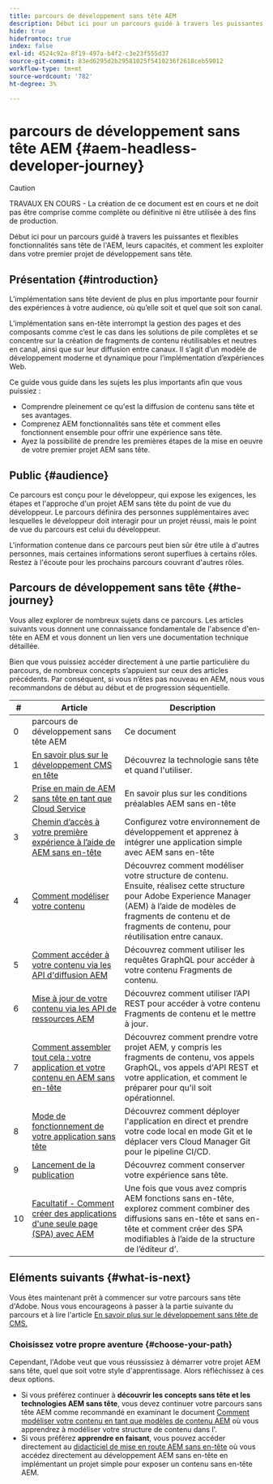 ```yaml
---
title: parcours de développement sans tête AEM
description: Début ici pour un parcours guidé à travers les puissantes et flexibles fonctionnalités sans tête de l'AEM, leurs capacités, et comment les exploiter dans votre premier projet de développement.
hide: true
hidefromtoc: true
index: false
exl-id: 4524c92a-8f19-497a-b4f2-c3e23f555d37
source-git-commit: 83ed6295d2b29581025f5410236f2618ceb59012
workflow-type: tm+mt
source-wordcount: '782'
ht-degree: 3%

---
```


# parcours de développement sans tête AEM {#aem-headless-developer-journey}

>[!CAUTION]
>
>TRAVAUX EN COURS - La création de ce document est en cours et ne doit pas être comprise comme complète ou définitive ni être utilisée à des fins de production.

Début ici pour un parcours guidé à travers les puissantes et flexibles fonctionnalités sans tête de l&#39;AEM, leurs capacités, et comment les exploiter dans votre premier projet de développement sans tête.

## Présentation {#introduction}

L’implémentation sans tête devient de plus en plus importante pour fournir des expériences à votre audience, où qu’elle soit et quel que soit son canal.

L’implémentation sans en-tête interrompt la gestion des pages et des composants comme c’est le cas dans les solutions de pile complètes et se concentre sur la création de fragments de contenu réutilisables et neutres en canal, ainsi que sur leur diffusion entre canaux. Il s’agit d’un modèle de développement moderne et dynamique pour l’implémentation d’expériences Web.

Ce guide vous guide dans les sujets les plus importants afin que vous puissiez :

* Comprendre pleinement ce qu&#39;est la diffusion de contenu sans tête et ses avantages.
* Comprenez AEM fonctionnalités sans tête et comment elles fonctionnent ensemble pour offrir une expérience sans tête.
* Ayez la possibilité de prendre les premières étapes de la mise en oeuvre de votre premier projet AEM sans tête.

## Public {#audience}

Ce parcours est conçu pour le développeur, qui expose les exigences, les étapes et l&#39;approche d&#39;un projet AEM sans tête du point de vue du développeur. Le parcours définira des personnes supplémentaires avec lesquelles le développeur doit interagir pour un projet réussi, mais le point de vue du parcours est celui du développeur.

L&#39;information contenue dans ce parcours peut bien sûr être utile à d&#39;autres personnes, mais certaines informations seront superflues à certains rôles. Restez à l&#39;écoute pour les prochains parcours couvrant d&#39;autres rôles.

## Parcours de développement sans tête {#the-journey}

Vous allez explorer de nombreux sujets dans ce parcours. Les articles suivants vous donnent une connaissance fondamentale de l&#39;absence d&#39;en-tête en AEM et vous donnent un lien vers une documentation technique détaillée.

Bien que vous puissiez accéder directement à une partie particulière du parcours, de nombreux concepts s’appuient sur ceux des articles précédents. Par conséquent, si vous n’êtes pas nouveau en AEM, nous vous recommandons de début au début et de progression séquentielle.

| # | Article | Description |
|---|---|---|
| 0 | parcours de développement sans tête AEM | Ce document |
| 1 | [En savoir plus sur le développement CMS en tête](learn-about.md) | Découvrez la technologie sans tête et quand l&#39;utiliser. |
| 2 | [Prise en main de AEM sans tête en tant que Cloud Service](getting-started.md) | En savoir plus sur les conditions préalables AEM sans en-tête |
| 3 | [Chemin d’accès à votre première expérience à l’aide de AEM sans en-tête](path-to-first-experience.md) | Configurez votre environnement de développement et apprenez à intégrer une application simple avec AEM sans en-tête |
| 4 | [Comment modéliser votre contenu](model-your-content.md) | Découvrez comment modéliser votre structure de contenu. Ensuite, réalisez cette structure pour Adobe Experience Manager (AEM) à l’aide de modèles de fragments de contenu et de fragments de contenu, pour réutilisation entre canaux. |
| 5 | [Comment accéder à votre contenu via les API d&#39;diffusion AEM](access-your-content.md) | Découvrez comment utiliser les requêtes GraphQL pour accéder à votre contenu Fragments de contenu. |
| 6 | [Mise à jour de votre contenu via les API de ressources AEM](update-your-content.md) | Découvrez comment utiliser l’API REST pour accéder à votre contenu Fragments de contenu et le mettre à jour. |
| 7 | [Comment assembler tout cela : votre application et votre contenu en AEM sans en-tête](put-it-all-together.md) | Découvrez comment prendre votre projet AEM, y compris les fragments de contenu, vos appels GraphQL, vos appels d&#39;API REST et votre application, et comment le préparer pour qu&#39;il soit opérationnel. |
| 8 | [Mode de fonctionnement de votre application sans tête](go-live.md) | Découvrez comment déployer l&#39;application en direct et prendre votre code local en mode Git et le déplacer vers Cloud Manager Git pour le pipeline CI/CD. |
| 9 | [Lancement de la publication](post-launch.md) | Découvrez comment conserver votre expérience sans tête. |
| 10 | [Facultatif - Comment créer des applications d&#39;une seule page (SPA) avec AEM](create-spa.md) | Une fois que vous avez compris AEM fonctions sans en-tête, explorez comment combiner des diffusions sans en-tête et sans en-tête et comment créer des SPA modifiables à l’aide de la structure de l’éditeur d’. |

## Eléments suivants {#what-is-next}

Vous êtes maintenant prêt à commencer sur votre parcours sans tête d&#39;Adobe. Nous vous encourageons à passer à la partie suivante du parcours et à lire l&#39;article [En savoir plus sur le développement sans tête de CMS.](learn-about.md)

### Choisissez votre propre aventure {#choose-your-path}

Cependant, l&#39;Adobe veut que vous réussissiez à démarrer votre projet AEM sans tête, quel que soit votre style d&#39;apprentissage. Alors réfléchissez à ces deux options.

* Si vous préférez continuer à **découvrir les concepts sans tête et les technologies AEM sans tête**, vous devez continuer votre parcours sans tête AEM comme recommandé en examinant le document [Comment modéliser votre contenu en tant que modèles de contenu AEM](model-your-content.md) où vous apprendrez à modéliser votre structure de contenu dans l&#39;.
* Si vous préférez **apprendre en faisant**, vous pouvez accéder directement au [didacticiel de mise en route AEM sans en-tête](https://experienceleague.adobe.com/docs/experience-manager-learn/getting-started-with-aem-headless/graphql/multi-step/overview.html) où vous accédez directement au développement AEM sans en-tête en implémentant un projet simple pour exposer un contenu sans en-tête AEM.
